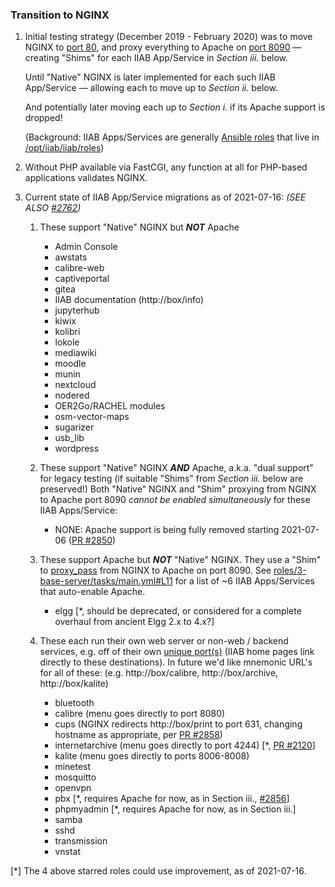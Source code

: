 ### Transition to NGINX

1. Initial testing strategy (December 2019 - February 2020) was to move NGINX to [port 80](https://github.com/iiab/iiab/wiki/IIAB-Networking#list-of-ports--services), and proxy everything to Apache on [port 8090](https://github.com/iiab/iiab/wiki/IIAB-Networking#list-of-ports--services) &mdash; creating "Shims" for each IIAB App/Service in *Section iii.* below.

   Until "Native" NGINX is later implemented for each such IIAB App/Service &mdash; allowing each to move up to *Section ii.* below.

   And potentially later moving each up to *Section i.* if its Apache support is dropped!

   (Background: IIAB Apps/Services are generally [Ansible roles](https://github.com/iiab/iiab/wiki/IIAB-Contributors-Guide#ansible) that live in [/opt/iiab/iiab/roles](https://github.com/iiab/iiab/tree/master/roles))

2. Without PHP available via FastCGI, any function at all for PHP-based applications validates NGINX.

3. Current state of IIAB App/Service migrations as of 2021-07-16: *(SEE ALSO [#2762](https://github.com/iiab/iiab/issues/2762))*

   1. These support "Native" NGINX but ***NOT*** Apache

      * Admin Console
      * awstats
      * calibre-web
      * captiveportal
      * gitea
      * IIAB documentation (http://box/info)
      * jupyterhub
      * kiwix
      * kolibri
      * lokole
      * mediawiki
      * moodle
      * munin
      * nextcloud
      * nodered
      * OER2Go/RACHEL modules
      * osm-vector-maps
      * sugarizer
      * usb_lib
      * wordpress

   2. These support "Native" NGINX ***AND*** Apache, a.k.a. "dual support" for legacy testing (if suitable "Shims" from *Section iii.* below are preserved!)  Both "Native" NGINX and "Shim" proxying from NGINX to Apache port 8090 *cannot be enabled simultaneously* for these IIAB Apps/Service:<!--But if you want to attempt their "Shim" proxying legacy testing mode, try setting your *primary web server* to Apache using `apache_install: True` and `apache_enabled: True` (and `nginx_enabled: False` to disable NGINX) in [/etc/iiab/local_vars.yml](http://wiki.laptop.org/go/IIAB/FAQ#What_is_local_vars.yml_and_how_do_I_customize_it.3F) before you install IIAB.  You may also need to run `cd /opt/iiab/iiab; ./runrole httpd` since this has been removed from [roles/3-base-server/tasks/main.yml](https://github.com/iiab/iiab/blob/master/roles/3-base-server/tasks/main.yml)-->

      * NONE: Apache support is being fully removed starting 2021-07-06 ([PR #2850](https://github.com/iiab/iiab/pull/2850))

   3. These support Apache but ***NOT*** "Native" NGINX.  They use a "Shim" to [proxy_pass](https://docs.nginx.com/nginx/admin-guide/web-server/reverse-proxy/) from NGINX to Apache on port 8090.  See [roles/3-base-server/tasks/main.yml#L11](../3-base-server/tasks/main.yml#L11) for a list of ~6 IIAB Apps/Services that auto-enable Apache.

      * elgg [*, should be deprecated, or considered for a complete overhaul from ancient Elgg 2.x to 4.x?]

   4. These each run their own web server or non-web / backend services, e.g. off of their own [unique port(s)](https://github.com/iiab/iiab/wiki/IIAB-Networking#list-of-ports--services) (IIAB home pages link directly to these destinations).  In future we'd like mnemonic URL's for all of these: (e.g. http://box/calibre, http://box/archive, http://box/kalite)

      * bluetooth
      * calibre (menu goes directly to port 8080)
      * cups (NGINX redirects http://box/print to port 631, changing hostname as appropriate, per [PR #2858](https://github.com/iiab/iiab/pull/2858))
      * internetarchive (menu goes directly to port 4244) [*, [PR #2120](https://github.com/iiab/iiab/pull/2120)]
      * kalite (menu goes directly to ports 8006-8008)
      * minetest
      * mosquitto
      * openvpn
      * pbx [*, requires Apache for now, as in Section iii., [#2856](https://github.com/iiab/iiab/issues/2856)]
      * phpmyadmin [*, requires Apache for now, as in Section iii.]
      * samba
      * sshd
      * transmission
      * vnstat

[*] The 4 above starred roles could use improvement, as of 2021-07-16.
